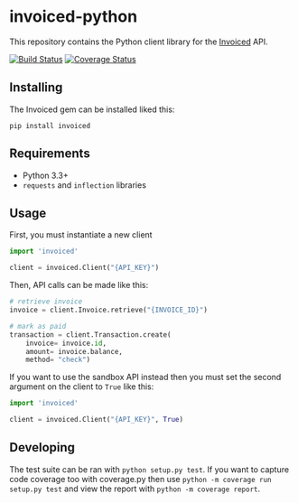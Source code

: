 invoiced-python
========

This repository contains the Python client library for the [Invoiced](https://invoiced.com) API.

[![Build Status](https://travis-ci.org/Invoiced/invoiced-python.svg?branch=master)](https://travis-ci.org/Invoiced/invoiced-python)
[![Coverage Status](https://coveralls.io/repos/Invoiced/invoiced-python/badge.svg?branch=master&service=github)](https://coveralls.io/github/Invoiced/invoiced-python?branch=master)

## Installing

The Invoiced gem can be installed liked this:

```
pip install invoiced
```

## Requirements

- Python 3.3+
- `requests` and `inflection` libraries

## Usage

First, you must instantiate a new client

```python
import 'invoiced'

client = invoiced.Client("{API_KEY}")
```

Then, API calls can be made like this:
```python
# retrieve invoice
invoice = client.Invoice.retrieve("{INVOICE_ID}")

# mark as paid
transaction = client.Transaction.create(
    invoice= invoice.id,
    amount= invoice.balance,
    method= "check")
```

If you want to use the sandbox API instead then you must set the second argument on the client to `True` like this:

```python
import 'invoiced'

client = invoiced.Client("{API_KEY}", True)
```

## Developing

The test suite can be ran with `python setup.py test`. If you want to capture code coverage too with coverage.py then use `python -m coverage run setup.py test` and view the report with `python -m coverage report`.